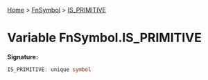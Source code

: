 [Home](../../../index.md) &gt; [FnSymbol](../../fnsymbol.md) &gt; [IS\_PRIMITIVE](./is_primitive.md)

# Variable FnSymbol.IS\_PRIMITIVE


<b>Signature:</b>

```typescript
IS_PRIMITIVE: unique symbol
```
